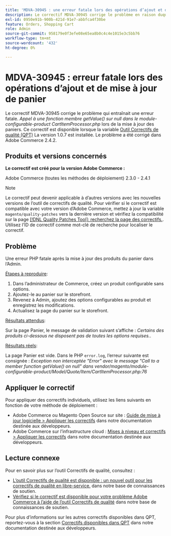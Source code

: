 ```yaml
---
title: 'MDVA-30945 : une erreur fatale lors des opérations d’ajout et de mise à jour de panier'
description: Le correctif MDVA-30945 corrige le problème en raison duquel vous recevez une erreur fatale *Appelez à une fonction membre getValue() sur null dans CartItemProcessor.php* configurable dans le module-produit lors de la mise à jour des paniers. Ce correctif est disponible lorsque l’[outil de correctifs de qualité (QPT)](/help/announcements/adobe-commerce-announcements/magento-quality-patches-released-new-tool-to-self-serve-quality-patches.md) 1.0.7 est installé. Le problème a été corrigé dans Adobe Commerce 2.4.2.
exl-id: 0950e91b-900b-421d-91e7-abbfca4f30be
feature: Orders, Shopping Cart
role: Admin
source-git-commit: 958179e0f3efe08e65ea8b0c4c4e1015e3c5bb76
workflow-type: tm+mt
source-wordcount: '432'
ht-degree: 0%

---
```


# MDVA-30945 : erreur fatale lors des opérations d’ajout et de mise à jour de panier

Le correctif MDVA-30945 corrige le problème qui entraînait une erreur fatale. *Appel à une fonction membre getValue() sur null dans le module-configurable-product CartItemProcessor.php* lors de la mise à jour des paniers. Ce correctif est disponible lorsque la variable [Outil Correctifs de qualité (QPT)](/help/announcements/adobe-commerce-announcements/magento-quality-patches-released-new-tool-to-self-serve-quality-patches.md) La version 1.0.7 est installée. Le problème a été corrigé dans Adobe Commerce 2.4.2.

## Produits et versions concernés

**Le correctif est créé pour la version Adobe Commerce :**

Adobe Commerce (toutes les méthodes de déploiement) 2.3.0 - 2.4.1

>[!NOTE]
>
>Le correctif peut devenir applicable à d’autres versions avec les nouvelles versions de l’outil de correctifs de qualité. Pour vérifier si le correctif est compatible avec votre version d’Adobe Commerce, mettez à jour la variable `magento/quality-patches` vers la dernière version et vérifiez la compatibilité sur la page [[!DNL Quality Patches Tool]: recherchez la page des correctifs.](https://devdocs.magento.com/quality-patches/tool.html#patch-grid). Utilisez l’ID de correctif comme mot-clé de recherche pour localiser le correctif.

## Problème

Une erreur PHP fatale après la mise à jour des produits du panier dans l’Admin.

<u>Étapes à reproduire</u>:

1. Dans l’administrateur de Commerce, créez un produit configurable sans options.
1. Ajoutez-le au panier sur le storefront.
1. Revenez à Admin, ajoutez des options configurables au produit et enregistrez les modifications.
1. Actualisez la page du panier sur le storefront.

<u>Résultats attendus</u>:

Sur la page Panier, le message de validation suivant s’affiche : *Certains des produits ci-dessous ne disposent pas de toutes les options requises.*.

<u>Résultats réels</u>:

La page Panier est vide. Dans le PHP `error.log`, l’erreur suivante est consignée : *Exception non interceptée &quot;Error&quot; avec le message &quot;Call to a member function getValue() on null&quot; dans vendor/magento/module-configurable-product/Model/Quote/Item/CartItemProcessor.php:76*

## Appliquer le correctif

Pour appliquer des correctifs individuels, utilisez les liens suivants en fonction de votre méthode de déploiement :

* Adobe Commerce ou Magento Open Source sur site : [Guide de mise à jour logicielle > Appliquer les correctifs](https://devdocs.magento.com/guides/v2.4/comp-mgr/patching/mqp.html) dans notre documentation destinée aux développeurs.
* Adobe Commerce sur l’infrastructure cloud : [Mises à niveau et correctifs > Appliquer les correctifs](https://devdocs.magento.com/cloud/project/project-patch.html) dans notre documentation destinée aux développeurs.

## Lecture connexe

Pour en savoir plus sur l’outil Correctifs de qualité, consultez :

* [L’outil Correctifs de qualité est disponible : un nouvel outil pour les correctifs de qualité en libre-service.](/help/announcements/adobe-commerce-announcements/magento-quality-patches-released-new-tool-to-self-serve-quality-patches.md) dans notre base de connaissances de soutien.
* [Vérifiez si le correctif est disponible pour votre problème Adobe Commerce à l’aide de l’outil Correctifs de qualité](/help/support-tools/patches-available-in-qpt-tool/check-patch-for-magento-issue-with-magento-quality-patches.md) dans notre base de connaissances de soutien.

Pour plus d’informations sur les autres correctifs disponibles dans QPT, reportez-vous à la section [Correctifs disponibles dans QPT](https://devdocs.magento.com/quality-patches/tool.html#patch-grid) dans notre documentation destinée aux développeurs.
